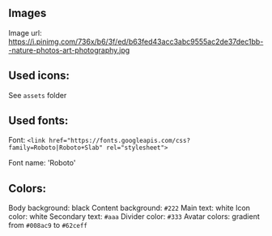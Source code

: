 ## Images

Image url:
https://i.pinimg.com/736x/b6/3f/ed/b63fed43acc3abc9555ac2de37dec1bb--nature-photos-art-photography.jpg

## Used icons:

See `assets` folder

## Used fonts:

Font:
`<link href="https://fonts.googleapis.com/css?family=Roboto|Roboto+Slab" rel="stylesheet">`

Font name: 'Roboto'

## Colors:

Body background: black
Content background: `#222`
Main text: white
Icon color: white
Secondary text: `#aaa`
Divider color: `#333`
Avatar colors: gradient from `#008ac9` to `#62ceff`

